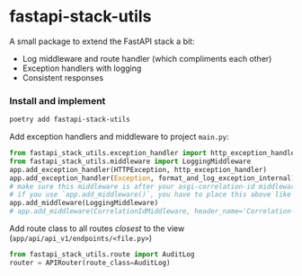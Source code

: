 # fastapi-stack-utils

A small package to extend the FastAPI stack a bit:

* Log middleware and route handler (which compliments each other)
* Exception handlers with logging
* Consistent responses

### Install and implement

```bash 
poetry add fastapi-stack-utils
```

Add exception handlers and middleware to project `main.py`:

```python
from fastapi_stack_utils.exception_handler import http_exception_handler, format_and_log_exception_internal
from fastapi_stack_utils.middleware import LoggingMiddleware
app.add_exception_handler(HTTPException, http_exception_handler)
app.add_exception_handler(Exception, format_and_log_exception_internal)
# make sure this middleware is after your asgi-correlation-id middleware
# if you use `app.add_middleware()`, you have to place this above like this:
app.add_middleware(LoggingMiddleware) 
# app.add_middleware(CorrelationIdMiddleware, header_name='Correlation-ID')
```

Add route class to all routes _closest_ to the view (`app/api/api_v1/endpoints/<file.py>`)
```python
from fastapi_stack_utils.route import AuditLog
router = APIRouter(route_class=AuditLog)
```

